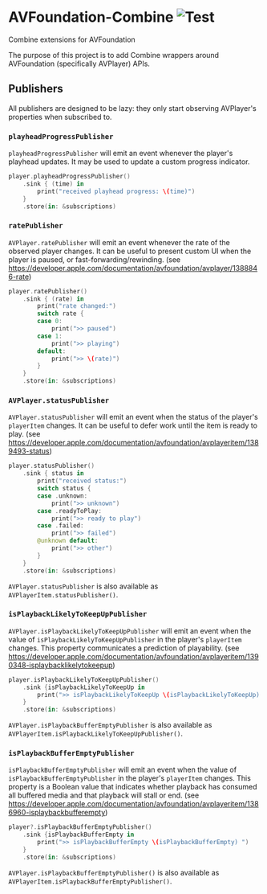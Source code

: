 # AVFoundation-Combine ![Test](https://github.com/jozsef-vesza/AVFoundation-Combine/workflows/Test/badge.svg)
Combine extensions for AVFoundation

The purpose of this project is to add Combine wrappers around AVFoundation (specifically AVPlayer) APIs.

## Publishers
All publishers are designed to be lazy: they only start observing AVPlayer's properties when subscribed to.

### `playheadProgressPublisher`
`playheadProgressPublisher` will emit an event whenever the player's playhead updates. It may be used to update a custom progress indicator.
```swift
player.playheadProgressPublisher()
    .sink { (time) in
        print("received playhead progress: \(time)")
    }
    .store(in: &subscriptions)
```

### `ratePublisher`
`AVPlayer.ratePublisher` will emit an event whenever the rate of the observed player changes. It can be useful to present custom UI when the player is paused, or fast-forwarding/rewinding. (see https://developer.apple.com/documentation/avfoundation/avplayer/1388846-rate)
```swift
player.ratePublisher()
    .sink { (rate) in
        print("rate changed:")
        switch rate {
        case 0:
            print(">> paused")
        case 1:
            print(">> playing")
        default:
            print(">> \(rate)")
        }
    }
    .store(in: &subscriptions)
```

### `AVPlayer.statusPublisher`
`AVPlayer.statusPublisher` will emit an event when the status of the player's `playerItem` changes. It can be useful to defer work until the item is ready to play. (see https://developer.apple.com/documentation/avfoundation/avplayeritem/1389493-status)

```swift
player.statusPublisher()
    .sink { status in
        print("received status:")
        switch status {
        case .unknown:
            print(">> unknown")
        case .readyToPlay:
            print(">> ready to play")
        case .failed:
            print(">> failed")
        @unknown default:
            print(">> other")
        }
    }
    .store(in: &subscriptions)
```

`AVPlayer.statusPublisher` is also available as `AVPlayerItem.statusPublisher()`.

### `isPlaybackLikelyToKeepUpPublisher`
`AVPlayer.isPlaybackLikelyToKeepUpPublisher` will emit an event when the value of `isPlaybackLikelyToKeepUpPublisher` in the player's `playerItem` changes. This property communicates a prediction of playability. (see https://developer.apple.com/documentation/avfoundation/avplayeritem/1390348-isplaybacklikelytokeepup)

```swift
player.isPlaybackLikelyToKeepUpPublisher()
    .sink {isPlaybackLikelyToKeepUp in
        print(">> isPlaybackLikelyToKeepUp \(isPlaybackLikelyToKeepUp) ")
    }
    .store(in: &subscriptions)
```

`AVPlayer.isPlaybackBufferEmptyPublisher` is also available as `AVPlayerItem.isPlaybackLikelyToKeepUpPublisher()`.

### `isPlaybackBufferEmptyPublisher`
`isPlaybackBufferEmptyPublisher` will emit an event when the value of `isPlaybackBufferEmptyPublisher` in the player's `playerItem` changes. This property is a Boolean value that indicates whether playback has consumed all buffered media and that playback will stall or end. (see https://developer.apple.com/documentation/avfoundation/avplayeritem/1386960-isplaybackbufferempty)

```swift
player?.isPlaybackBufferEmptyPublisher()
    .sink {isPlaybackBufferEmpty in
        print(">> isPlaybackBufferEmpty \(isPlaybackBufferEmpty) ")
    }
    .store(in: &subscriptions)
```

`AVPlayer.isPlaybackBufferEmptyPublisher()` is also available as `AVPlayerItem.isPlaybackBufferEmptyPublisher()`.
